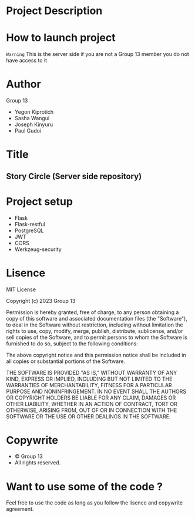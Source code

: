 # Project Description


# How to launch project
`Warning` This is the server side if you are not a Group 13 member you do not have access to it

# Author
Group 13

- Yegon Kiprotich
- Sasha Wangui
- Joseph Kinyuru
- Paul Gudoi

# Title
## Story Circle (Server side repository)

# Project setup
- Flask
- Flask-restful
- PostgreSQL
- JWT
- CORS
- Werkzeug-security

# Lisence
MIT License

Copyright (c) 2023 Group 13

Permission is hereby granted, free of charge, to any person obtaining a copy of this software and associated documentation files (the "Software"), to deal in the Software without restriction, including without limitation the rights to use, copy, modify, merge, publish, distribute, sublicense, and/or sell copies of the Software, and to permit persons to whom the Software is furnished to do so, subject to the following conditions:

The above copyright notice and this permission notice shall be included in all copies or substantial portions of the Software.

THE SOFTWARE IS PROVIDED "AS IS," WITHOUT WARRANTY OF ANY KIND, EXPRESS OR IMPLIED, INCLUDING BUT NOT LIMITED TO THE WARRANTIES OF MERCHANTABILITY, FITNESS FOR A PARTICULAR PURPOSE AND NONINFRINGEMENT. IN NO EVENT SHALL THE AUTHORS OR COPYRIGHT HOLDERS BE LIABLE FOR ANY CLAIM, DAMAGES OR OTHER LIABILITY, WHETHER IN AN ACTION OF CONTRACT, TORT OR OTHERWISE, ARISING FROM, OUT OF OR IN CONNECTION WITH THE SOFTWARE OR THE USE OR OTHER DEALINGS IN THE SOFTWARE.

# Copywrite
* © Group 13
* All rights reserved.

# Want to use some of the code ?
Feel free to use the code as long as you follow the lisence and copywrite agreement.


